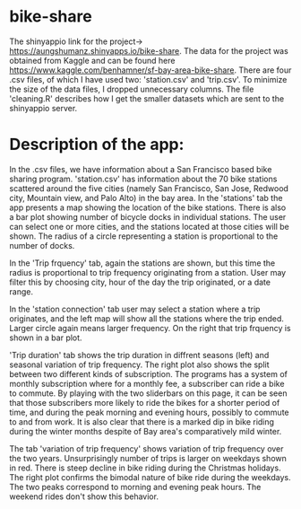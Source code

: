 # bike-share
The shinyappio link for the project-> https://aungshumanz.shinyapps.io/bike-share.
The data for the project was obtained from Kaggle and can be found here https://www.kaggle.com/benhamner/sf-bay-area-bike-share.
There are four .csv files, of which I have used two: 'station.csv' and 'trip.csv'. To minimize the size of the data files, I  dropped unnecessary columns. The file 'cleaning.R' describes how I get the smaller datasets which are sent to the shinyappio server.

# Description of the app:
In the .csv files, we have information about a San Francisco based bike sharing program. 'station.csv' has information about the 70 bike stations scattered around the five cities (namely San Francisco, San Jose, Redwood city, Mountain view, and Palo Alto) in the bay area. In the 'stations' tab the app presents a map showing the location of the bike stations. There is also a bar plot showing number of bicycle docks in individual stations. The user can select one or more cities, and the stations located at those cities will be shown. The radius of a circle representing a station is proportional to the number of docks.

In the 'Trip frquency' tab, again the stations are shown, but this time the radius is proportional to trip frequency originating from a station. User may filter this by choosing city, hour of the day the trip originated, or a date range.  

In the 'station connection' tab user may select a station where a trip originates, and the left map will show all the stations where the trip ended. Larger circle again means larger frequency. On the right that trip frquency is shown in a bar plot.

'Trip duration' tab shows the trip duration in diffrent seasons (left) and seasonal variation of trip frequency. The right plot also shows the split between two different kinds of subscription. The programs has a system of monthly subscription where for a monthly fee, a subscriber can ride a bike to commute. By playing with the two sliderbars on this page, it can be seen that those subscribers more likely to ride the bikes for a shorter period of time, and during the peak morning and evening hours, possibly to commute to and from work. It is also clear that there is a marked dip in bike riding during the winter months despite of Bay area's comparatively mild winter.

The tab 'variation of trip frequency' shows variation of trip frequency over the two years. Unsurprisingly number of trips is larger on weekdays shown in red. There is steep decline in bike riding during the Christmas holidays. The right plot confirms the bimodal nature of bike ride during the weekdays. The two peaks correspond to morning and evening peak hours. The weekend rides don't show this behavior. 
